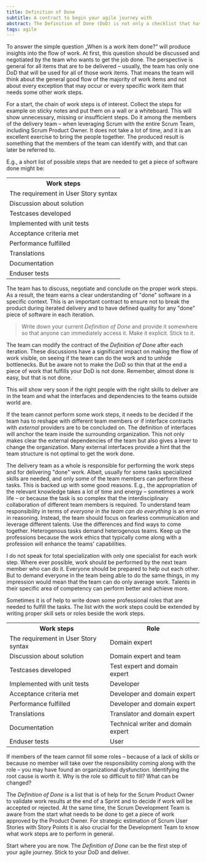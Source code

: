 ```yaml
---
title: Definition of Done
subtitle: A contract to begin your agile journey with
abstract: The Definition of Done (DoD) is not only a checklist that has to be executed to get a piece of work delivered. The DoD and the path to its determination opens a space for agile thinking and acting which can actively be leveraged by the delivery team and the surrounding organization. It is a great entry point for agile delivery, and it can be used in Scrum, Kanban or any other procedure with iterated delivery.
tags: agile
---
```

To answer the simple question „When is a work item done?“ will produce insights into the flow of work. At first, this question should be discussed and negotiated by the team who wants to get the job done. The perspective is general for all items that are to be delivered – usually, the team has only one DoD that will be used for all of those work items. That means the team will think about the general good flow of the majority of work items and not about every exception that may occur or every specific work item that needs some other work steps.

For a start, the chain of work steps is of interest. Collect the steps for example on sticky notes and put them on a wall or a whiteboard. This will show unnecessary, missing or insufficient steps. Do it among the members of the delivery team – when leveraging Scrum with the entire Scrum Team, including Scrum Product Owner. It does not take a lot of time, and it is an excellent exercise to bring the people together. The produced result is something that the members of the team can identify with, and that can later be referred to.

E.g., a short list of possible steps that are needed to get a piece of software done might be:

<table>
<tr>
<th>Work steps</th>
</tr>
<tr>
<td>The requirement in User Story syntax</td>
</tr>
<tr>
<td>Discussion about solution</td>
</tr>
<tr>
<td>Testcases developed</td>
</tr>
<tr>
<td>Implemented with unit tests</td>
</tr>
<tr>
<td>Acceptance criteria met</td>
</tr>
<tr>
<td>Performance fulfilled</td>
</tr>
<tr>
<td>Translations</td>
</tr>
<tr>
<td>Documentation</td>
</tr>
<tr>
<td>Enduser tests</td>
</tr>
</table>

The team has to discuss, negotiate and conclude on the proper work steps. As a result, the team earns a clear understanding of "done" software in a specific context. This is an important contract to ensure not to break the product during iterated delivery and to have defined quality for any "done" piece of software in each iteration.

> Write down your current _Definition of Done_ and provide it somewhere so that anyone can immediately access it. Make it explicit. Stick to it.

The team can modify the contract of the _Definition of Done_ after each iteration. These discussions have a significant impact on making the flow of work visible, on seeing if the team can do the work and to unhide bottlenecks. But be aware not to make the DoD so thin that at the end a piece of work that fulfills your DoD is not done. Remember, almost done is easy, but that is not done.

This will show very soon if the right people with the right skills to deliver are in the team and what the interfaces and dependencies to the teams outside world are.

If the team cannot perform some work steps, it needs to be decided if the team has to reshape with different team members or if interface contracts with _external_ providers are to be concluded on. The definition of interfaces will anchor the team inside the surrounding organization. This not only makes clear the external dependencies of the team but also gives a lever to change the organization. Many external interfaces provide a hint that the team structure is not optimal to get the work done.

The delivery team as a whole is responsible for performing the work steps and for delivering "done" work. Albeit, usually for some tasks specialized skills are needed, and only some of the team members can perform these tasks. This is backed up with some good reasons. E.g., the appropriation of the relevant knowledge takes a lot of time and energy – sometimes a work life – or because the task is so complex that the interdisciplinary collaboration of different team members is required. To understand team responsibility in terms of _everyone in the team can do everything_ is an error in reasoning. Instead, the team should focus on fearless communication and leverage different talents. Use the differences and find ways to come together. Heterogenous tasks demand heterogenous teams. Keep up the professions because the work ethics that typically come along with a profession will enhance the teams' capabilities.

I do not speak for total specialization with only one specialist for each work step. Where ever possible, work should be performed by the next team member who can do it. Everyone should be prepared to help out each other. But to demand everyone in the team being able to do the same things, in my impression would mean that the team can do only average work. Talents in their specific area of competency can perform better and achieve more.

Sometimes it is of help to write down some professional roles that are needed to fulfill the tasks. The list with the work steps could be extended by writing proper skill sets or roles beside the work steps.

<table>
<tr>
<th>Work steps</th><th>Role</th>
</tr>
<tr>
<td>The requirement in User Story syntax</td><td>Domain expert</td>
</tr>
<tr>
<td>Discussion about solution</td><td>Domain expert and team</td>
</tr>
<tr>
<td>Testcases developed</td><td>Test expert and domain expert</td>
</tr>
<tr>
<td>Implemented with unit tests</td><td>Developer</td>
</tr>
<tr>
<td>Acceptance criteria met</td><td>Developer and domain expert</td>
</tr>
<tr>
<td>Performance fulfilled</td><td>Developer and domain expert</td>
</tr>
<tr>
<td>Translations</td><td>Translator and domain expert</td>
</tr>
<tr>
<td>Documentation</td><td>Technical writer and domain expert</td>
</tr>
<tr>
<td>Enduser tests</td><td>User</td>
</tr>
</table>

If members of the team cannot fill some roles – because of a lack of skills or because no member will take over the responsibility coming along with the role – you may have found an organizational dysfunction. Identifying the root cause is worth it. Why is the role so difficult to fill? What can be changed?

The _Definition of Done_ is a list that is of help for the Scrum Product Owner to validate work results at the end of a Sprint and to decide if work will be accepted or rejected. At the same time, the Scrum Development Team is aware from the start what needs to be done to get a piece of work approved by the Product Owner. For strategic estimation of Scrum User Stories with Story Points it is also crucial for the Development Team to know what work steps are to perform in general.

Start where you are now. The _Definition of Done_ can be the first step of your agile journey. Stick to your DoD and deliver.
